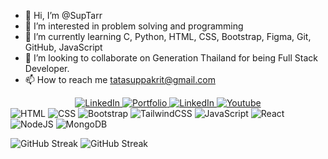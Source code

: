 - 👋 Hi, I’m @SupTarr
- 👀 I’m interested in problem solving and programming
- 🌱 I’m currently learning C, Python, HTML, CSS, Bootstrap, Figma, Git, GitHub, JavaScript
- 💞️ I’m looking to collaborate on Generation Thailand for being Full Stack Developer.
- 📫 How to reach me tatasuppakrit@gmail.com

<div id="badges" align="center">
  <a href="mailto:tatasuppakrit@gmail.com">
    <img src="https://img.shields.io/badge/Gmail-D14836?style=for-the-badge&logo=gmail&logoColor=white" alt="LinkedIn"/>
  </a>
  <a href="https://portfoliosupakrit.surge.sh/">
    <img src="https://img.shields.io/badge/Portfolio-000000?style=for-the-badge&logo=About.me&logoColor=white" alt="Portfolio"/>
  </a>
  <a href="https://www.linkedin.com/in/supakrit-chuchatwannakul/">
    <img src="https://img.shields.io/badge/LinkedIn-0077B5?style=for-the-badge&logo=linkedin&logoColor=white" alt="LinkedIn"/>
  </a>
  <a href="https://www.youtube.com/channel/UCEAM6zV5o1IaSaY3voEnHuQ">
    <img src="https://img.shields.io/badge/YouTube-FF0000?style=for-the-badge&logo=youtube&logoColor=white" alt="Youtube"/>
  </a>
</div>

<div>
  <img src="https://img.shields.io/badge/HTML5-E34F26?style=for-the-badge&logo=html5&logoColor=white" alt="HTML"/>
  <img src="https://img.shields.io/badge/CSS3-1572B6?style=for-the-badge&logo=css3&logoColor=white" alt="CSS"/>
  <img src="https://img.shields.io/badge/Bootstrap-563D7C?style=for-the-badge&logo=bootstrap&logoColor=white" alt="Bootstrap"/>
  <img src="https://img.shields.io/badge/Tailwind_CSS-38B2AC?style=for-the-badge&logo=tailwind-css&logoColor=white" alt="TailwindCSS"/>
  <img src="https://img.shields.io/badge/JavaScript-F7DF1E?style=for-the-badge&logo=JavaScript&logoColor=black" alt="JavaScript"/>
  <img src="https://img.shields.io/badge/React-000?style=for-the-badge&logo=react&logoColor=61DAFB" alt="React"/>
  <img src="https://img.shields.io/badge/Node.js-43853D?style=for-the-badge&logo=node.js&logoColor=white" alt="NodeJS"/>
  <img src="https://img.shields.io/badge/MongoDB-4EA94B?style=for-the-badge&logo=mongodb&logoColor=white" alt="MongoDB"/>
</div>

![GitHub Streak](https://github-readme-stats.vercel.app/api?username=SupTarr&theme=blue)
![GitHub Streak](https://github-readme-stats.vercel.app/api/top-langs/?username=SupTarr&theme=blue)
